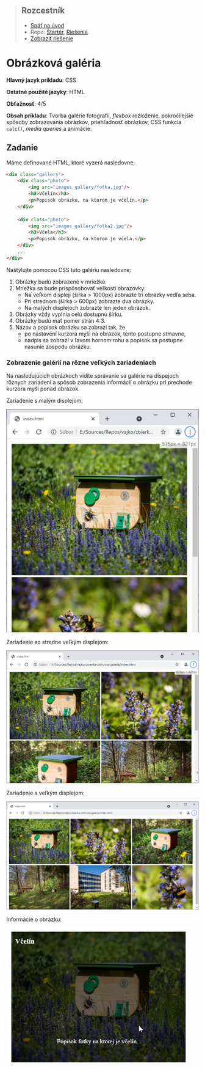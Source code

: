 <div class="hidden">

> ## Rozcestník
> - [Späť na úvod](../../README.md)
> - Repo: [Štartér](/../../tree/main/css/gallery), [Riešenie](/../../tree/solution/css/gallery).
> - [Zobraziť riešenie](riesenie.md)
</div>

# Obrázková galéria
<div class="info"> 

**Hlavný jazyk príkladu**: CSS

**Ostatné použité jazyky**: HTML

**Obťažnosť**: 4/5

**Obsah príkladu**: Tvorba galérie fotografií, *flexbox* rozloženie, pokročilejšie spôsoby zobrazovania obrázkov, priehľadnosť obrázkov, CSS funkcia `calc()`, *media queries* a animácie.
</div>

## Zadanie

Máme definované HTML, ktoré vyzerá nasledovne:

```html
<div class="gallery">
    <div class="photo">
        <img src="images_gallery/fotka.jpg"/>
        <h3>Včelín</h3>
        <p>Popisok obrázku, na ktorom je včelín.</p>
    </div>

    <div class="photo">
        <img src="images_gallery/fotka2.jpg"/>
        <h3>Včela</h3>
        <p>Popisok obrázku, na ktorom je včela.</p>
    </div>
    ...
</div>
```

Naštýlujte pomocou CSS túto galériu nasledovne:

1. Obrázky budú zobrazené v mriežke.
2. Mriežka sa bude prispôsobovať veľkosti obrazovky:
   - Na veľkom displeji (šírka > 1000px) zobrazte tri obrázky vedľa seba.
   - Pri strednom (šírka > 600px) zobrazte dva obrázky.
   - Na malých displejoch zobrazte len jeden obrázok.
3. Obrázky vždy vyplnia celú dostupnú šírku.
4. Obrázky budú mať pomer strán 4:3.
5. Názov a popisok obrázku sa zobrazí tak, že
   - po nastavení kurzora myši na obrázok, tento postupne stmavne,
   - nadpis sa zobrazí v ľavom hornom rohu a popisok sa postupne nasunie zospodu obrázku.

### Zobrazenie galérií na rôzne veľkých zariadeniach

Na nasledujúcich obrázkoch vidíte správanie sa galérie na dispejoch rôznych zariadení a spôsob zobrazenia informácií o obrázku pri prechode kurzora myši ponad obrázok.

<div class="hidden">Zariadenie s malým displejom:</div>

![Zobrazenie galérie na malom zariadení](images_gallery/zadanie-s.jpg)

<div class="hidden">Zariadenie so stredne veľkým displejom:</div>

![Zobrazenie galérie na strednom veľkom zariadení](images_gallery/zadanie-m.jpg)

<div class="hidden">Zariadenie s veľkým displejom:</div>

![Zobrazenie galérie na veľkom zariadení](images_gallery/zadanie-l.jpg)

<div class="hidden">Informácie o obrázku:</div>

![Zobrazenie informácie o obrázku](images_gallery/zadanie-hover.jpg)